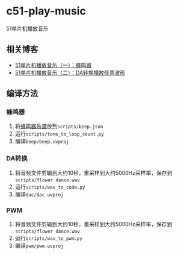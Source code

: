 # c51-play-music
51单片机播放音乐

## 相关博客
* [51单片机播放音乐（一）：蜂鸣器](https://blog.csdn.net/xfgryujk/article/details/84309970)
* [51单片机播放音乐（二）：DA转换播放任意波形](https://blog.csdn.net/xfgryujk/article/details/84349735)

## 编译方法
### 蜂鸣器
1. 将[蜂鸣器乐谱](https://github.com/xfgryujk/mml2beep)放到`scripts/beep.json`
2. 运行`scripts/tone_to_loop_count.py`
3. 编译`beep/beep.uvproj`

### DA转换
1. 将音频文件剪辑到大约10秒，重采样到大约5000Hz采样率，保存到`scripts/flower dance.wav`
2. 运行`scripts/wav_to_code.py`
3. 编译`dac/dac.uvproj`

### PWM
1. 将音频文件剪辑到大约10秒，重采样到大约5000Hz采样率，保存到`scripts/flower dance.wav`
2. 运行`scripts/wav_to_pwm.py`
3. 编译`pwm/pwm.uvproj`
